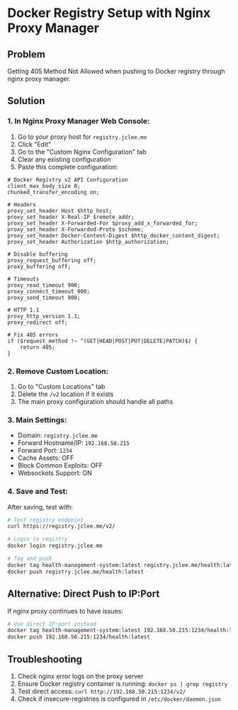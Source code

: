# Docker Registry Setup with Nginx Proxy Manager

## Problem
Getting 405 Method Not Allowed when pushing to Docker registry through nginx proxy manager.

## Solution

### 1. In Nginx Proxy Manager Web Console:

1. Go to your proxy host for `registry.jclee.me`
2. Click "Edit" 
3. Go to the "Custom Nginx Configuration" tab
4. Clear any existing configuration
5. Paste this complete configuration:

```nginx
# Docker Registry v2 API Configuration
client_max_body_size 0;
chunked_transfer_encoding on;

# Headers
proxy_set_header Host $http_host;
proxy_set_header X-Real-IP $remote_addr;
proxy_set_header X-Forwarded-For $proxy_add_x_forwarded_for;
proxy_set_header X-Forwarded-Proto $scheme;
proxy_set_header Docker-Content-Digest $http_docker_content_digest;
proxy_set_header Authorization $http_authorization;

# Disable buffering
proxy_request_buffering off;
proxy_buffering off;

# Timeouts
proxy_read_timeout 900;
proxy_connect_timeout 900;
proxy_send_timeout 900;

# HTTP 1.1
proxy_http_version 1.1;
proxy_redirect off;

# Fix 405 errors
if ($request_method !~ ^(GET|HEAD|POST|PUT|DELETE|PATCH)$) {
    return 405;
}
```

### 2. Remove Custom Location:

1. Go to "Custom Locations" tab
2. Delete the `/v2` location if it exists
3. The main proxy configuration should handle all paths

### 3. Main Settings:

- Domain: `registry.jclee.me`
- Forward Hostname/IP: `192.168.50.215`
- Forward Port: `1234`
- Cache Assets: OFF
- Block Common Exploits: OFF
- Websockets Support: ON

### 4. Save and Test:

After saving, test with:
```bash
# Test registry endpoint
curl https://registry.jclee.me/v2/

# Login to registry
docker login registry.jclee.me

# Tag and push
docker tag health-management-system:latest registry.jclee.me/health:latest
docker push registry.jclee.me/health:latest
```

## Alternative: Direct Push to IP:Port

If nginx proxy continues to have issues:
```bash
# Use direct IP:port instead
docker tag health-management-system:latest 192.168.50.215:1234/health:latest
docker push 192.168.50.215:1234/health:latest
```

## Troubleshooting

1. Check nginx error logs on the proxy server
2. Ensure Docker registry container is running: `docker ps | grep registry`
3. Test direct access: `curl http://192.168.50.215:1234/v2/`
4. Check if insecure-registries is configured in `/etc/docker/daemon.json`